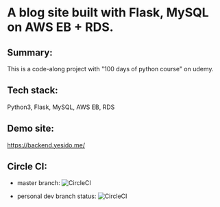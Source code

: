 # A blog site built with Flask, MySQL on AWS EB + RDS.

## Summary: 
This is a code-along project with "100 days of python course" on udemy.

## Tech stack: 
Python3, Flask, MySQL, AWS EB, RDS

## Demo site: 
https://backend.yesido.me/

## Circle CI: 
* master branch:
![CircleCI](https://circleci.com/gh/sunpochin/py_flask_blog.svg?style=shield)

* personal dev branch status:
![CircleCI](https://circleci.com/gh/sunpochin/py_flask_blog/tree/pochin-branch.svg?style=shield)


